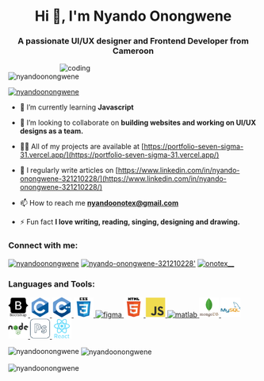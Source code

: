 <h1 align="center">Hi 👋, I'm Nyando Onongwene</h1>
<h3 align="center">A passionate UI/UX designer and Frontend Developer from Cameroon</h3>
<img align="right" alt="coding" width="400" src="https://cdn.dribbble.com/users/2704414/screenshots/7466903/media/b08ab576316bd4582fef189f471cd9e5.gif">

<p align="left"> <img src="https://komarev.com/ghpvc/?username=nyandoonongwene&label=Profile%20views&color=0e75b6&style=flat" alt="nyandoonongwene" /> </p>


<p align="left"> <a href="https://twitter.com/nyandoonongwene" target="blank"><img src="https://img.shields.io/twitter/follow/nyandoonongwene?logo=twitter&style=for-the-badge" alt="nyandoonongwene" /></a> </p>

- 🌱 I’m currently learning **Javascript**

- 👯 I’m looking to collaborate on **building websites and working on UI/UX designs as a team.**

- 👨‍💻 All of my projects are available at [https://portfolio-seven-sigma-31.vercel.app/](https://portfolio-seven-sigma-31.vercel.app/)

- 📝 I regularly write articles on [https://www.linkedin.com/in/nyando-onongwene-321210228/](https://www.linkedin.com/in/nyando-onongwene-321210228/)

- 📫 How to reach me **nyandoonotex@gmail.com**

- ⚡ Fun fact **I love writing, reading, singing, designing and drawing.**

<h3 align="left">Connect with me:</h3>
<p align="left">
<a href="https://twitter.com/nyandoonongwene" target="blank"><img align="center" src="https://raw.githubusercontent.com/rahuldkjain/github-profile-readme-generator/master/src/images/icons/Social/twitter.svg" alt="nyandoonongwene" height="30" width="40" /></a>
<a href="https://linkedin.com/in/nyando-onongwene-321210228'" target="blank"><img align="center" src="https://raw.githubusercontent.com/rahuldkjain/github-profile-readme-generator/master/src/images/icons/Social/linked-in-alt.svg" alt="nyando-onongwene-321210228'" height="30" width="40" /></a>
<a href="https://instagram.com/onotex__" target="blank"><img align="center" src="https://raw.githubusercontent.com/rahuldkjain/github-profile-readme-generator/master/src/images/icons/Social/instagram.svg" alt="onotex__" height="30" width="40" /></a>
</p>

<h3 align="left">Languages and Tools:</h3>
<p align="left"> <a href="https://getbootstrap.com" target="_blank" rel="noreferrer"> <img src="https://raw.githubusercontent.com/devicons/devicon/master/icons/bootstrap/bootstrap-plain-wordmark.svg" alt="bootstrap" width="40" height="40"/> </a> <a href="https://www.cprogramming.com/" target="_blank" rel="noreferrer"> <img src="https://raw.githubusercontent.com/devicons/devicon/master/icons/c/c-original.svg" alt="c" width="40" height="40"/> </a> <a href="https://www.w3schools.com/cpp/" target="_blank" rel="noreferrer"> <img src="https://raw.githubusercontent.com/devicons/devicon/master/icons/cplusplus/cplusplus-original.svg" alt="cplusplus" width="40" height="40"/> </a> <a href="https://www.w3schools.com/css/" target="_blank" rel="noreferrer"> <img src="https://raw.githubusercontent.com/devicons/devicon/master/icons/css3/css3-original-wordmark.svg" alt="css3" width="40" height="40"/> </a> <a href="https://www.figma.com/" target="_blank" rel="noreferrer"> <img src="https://www.vectorlogo.zone/logos/figma/figma-icon.svg" alt="figma" width="40" height="40"/> </a> <a href="https://www.w3.org/html/" target="_blank" rel="noreferrer"> <img src="https://raw.githubusercontent.com/devicons/devicon/master/icons/html5/html5-original-wordmark.svg" alt="html5" width="40" height="40"/> </a> <a href="https://developer.mozilla.org/en-US/docs/Web/JavaScript" target="_blank" rel="noreferrer"> <img src="https://raw.githubusercontent.com/devicons/devicon/master/icons/javascript/javascript-original.svg" alt="javascript" width="40" height="40"/> </a> <a href="https://www.mathworks.com/" target="_blank" rel="noreferrer"> <img src="https://upload.wikimedia.org/wikipedia/commons/2/21/Matlab_Logo.png" alt="matlab" width="40" height="40"/> </a> <a href="https://www.mongodb.com/" target="_blank" rel="noreferrer"> <img src="https://raw.githubusercontent.com/devicons/devicon/master/icons/mongodb/mongodb-original-wordmark.svg" alt="mongodb" width="40" height="40"/> </a> <a href="https://www.mysql.com/" target="_blank" rel="noreferrer"> <img src="https://raw.githubusercontent.com/devicons/devicon/master/icons/mysql/mysql-original-wordmark.svg" alt="mysql" width="40" height="40"/> </a> <a href="https://nodejs.org" target="_blank" rel="noreferrer"> <img src="https://raw.githubusercontent.com/devicons/devicon/master/icons/nodejs/nodejs-original-wordmark.svg" alt="nodejs" width="40" height="40"/> </a> <a href="https://www.photoshop.com/en" target="_blank" rel="noreferrer"> <img src="https://raw.githubusercontent.com/devicons/devicon/master/icons/photoshop/photoshop-line.svg" alt="photoshop" width="40" height="40"/> </a> <a href="https://reactjs.org/" target="_blank" rel="noreferrer"> <img src="https://raw.githubusercontent.com/devicons/devicon/master/icons/react/react-original-wordmark.svg" alt="react" width="40" height="40"/> </a> </p>

<p><img align="left" src="https://github-readme-stats.vercel.app/api/top-langs?username=nyandoonongwene&show_icons=true&locale=en&layout=compact" alt="nyandoonongwene" /></p>

<p>&nbsp;<img align="center" src="https://github-readme-stats.vercel.app/api?username=nyandoonongwene&show_icons=true&locale=en" alt="nyandoonongwene" /></p>

<p><img align="center" src="https://github-readme-streak-stats.herokuapp.com/?user=nyandoonongwene&" alt="nyandoonongwene" /></p>

